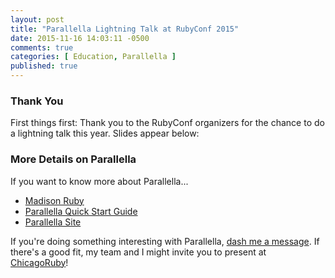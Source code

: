 ```yaml
---
layout: post
title: "Parallella Lightning Talk at RubyConf 2015"
date: 2015-11-16 14:03:11 -0500
comments: true
categories: [ Education, Parallella ]
published: true
---
```


### Thank You

First things first: Thank you to the RubyConf organizers for the chance
to do a lightning talk this year. Slides appear below:

<center><script async class="speakerdeck-embed" data-id="c5458ed0047c42b387329bd274f4d8d7" data-ratio="1.77777777777778" src="//speakerdeck.com/assets/embed.js"></script></center>

### More Details on Parallella

If you want to know more about Parallella...

* [Madison Ruby]()
* [Parallella Quick Start Guide]()
* [Parallella Site]()

If you're doing something interesting with Parallella, [dash me a
message](). If there's a good fit, my team and I might invite you to
present at [ChicagoRuby](http://chicagoruby.org)!
